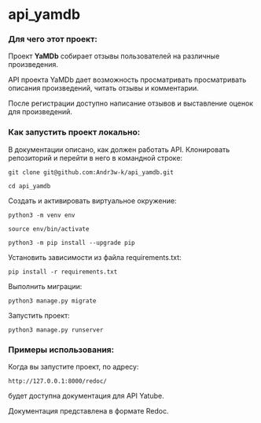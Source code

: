 # api_yamdb


### Для чего этот проект:
Проект **YaMDb** собирает отзывы пользователей на различные произведения.

API проекта YaMDb дает возможность просматривать просматривать описания произведений, читать отзывы и комментарии.

После регистрации доступно написание отзывов и выставление оценок для произведений. 

### Как запустить проект локально:
В документации описано, как должен работать API. 
Клонировать репозиторий и перейти в него в командной строке:

```
git clone git@github.com:Andr3w-k/api_yamdb.git
```

```
cd api_yamdb
```

Cоздать и активировать виртуальное окружение:

```
python3 -m venv env
```

```
source env/bin/activate
```

```
python3 -m pip install --upgrade pip
```

Установить зависимости из файла requirements.txt:

```
pip install -r requirements.txt
```

Выполнить миграции:

```
python3 manage.py migrate
```

Запустить проект:

```
python3 manage.py runserver
```
### Примеры использования:
Когда вы запустите проект, по адресу:

```
http://127.0.0.1:8000/redoc/
```
будет доступна документация для API Yatube. 

Документация представлена в формате Redoc.
